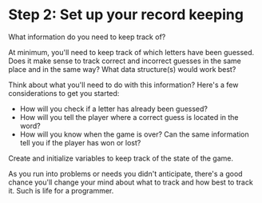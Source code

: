 # Step 2: Set up your record keeping

What information do you need to keep track of?

At minimum, you'll need to keep track of which letters have been guessed. Does it
make sense to track correct and incorrect guesses in the same place and in the
same way? What data structure(s) would work best?

Think about what you'll need to do with this information? Here's a few
considerations to get you started:

- How will you check if a letter has already been guessed?
- How will you tell the player where a correct guess is located in the word?
- How will you know when the game is over? Can the same information tell you
  if the player has won or lost?

Create and initialize variables to keep track of the state of the game.

As you run into problems or needs you didn't anticipate, there's a good chance
you'll change your mind about what to track and how best to track it. Such is
life for a programmer.
